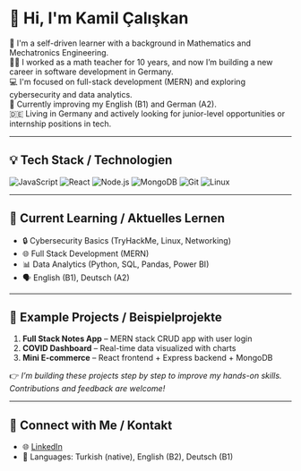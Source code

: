 # 👋 Hi, I'm Kamil Çalışkan

🎯 I'm a self-driven learner with a background in Mathematics and Mechatronics Engineering.  
🧑‍🏫 I worked as a math teacher for 10 years, and now I’m building a new career in software development in Germany.  
💻 I'm focused on full-stack development (MERN) and exploring cybersecurity and data analytics.  
🌱 Currently improving my English (B1) and German (A2).  
🇩🇪 Living in Germany and actively looking for junior-level opportunities or internship positions in tech.

---

## 💡 Tech Stack / Technologien

![JavaScript](https://img.shields.io/badge/-JavaScript-black?style=flat-square&logo=javascript)
![React](https://img.shields.io/badge/-React-black?style=flat-square&logo=react)
![Node.js](https://img.shields.io/badge/-Node.js-black?style=flat-square&logo=node.js)
![MongoDB](https://img.shields.io/badge/-MongoDB-black?style=flat-square&logo=mongodb)
![Git](https://img.shields.io/badge/-Git-black?style=flat-square&logo=git)
![Linux](https://img.shields.io/badge/-Linux-black?style=flat-square&logo=linux)

---

## 🧠 Current Learning / Aktuelles Lernen

- 🔒 Cybersecurity Basics (TryHackMe, Linux, Networking)
- 🌐 Full Stack Development (MERN)
- 📊 Data Analytics (Python, SQL, Pandas, Power BI)
- 🗣️ English (B1), Deutsch (A2)

---

## 📂 Example Projects / Beispielprojekte

1. **Full Stack Notes App** – MERN stack CRUD app with user login
2. **COVID Dashboard** – Real-time data visualized with charts
3. **Mini E-commerce** – React frontend + Express backend + MongoDB

👉 *I’m building these projects step by step to improve my hands-on skills. Contributions and feedback are welcome!*

---

## 🔗 Connect with Me / Kontakt

- 🌐 [LinkedIn](https://www.linkedin.com/in/kamilcaliskan/)
- 💬 Languages: Turkish (native), English (B2), Deutsch (B1)

